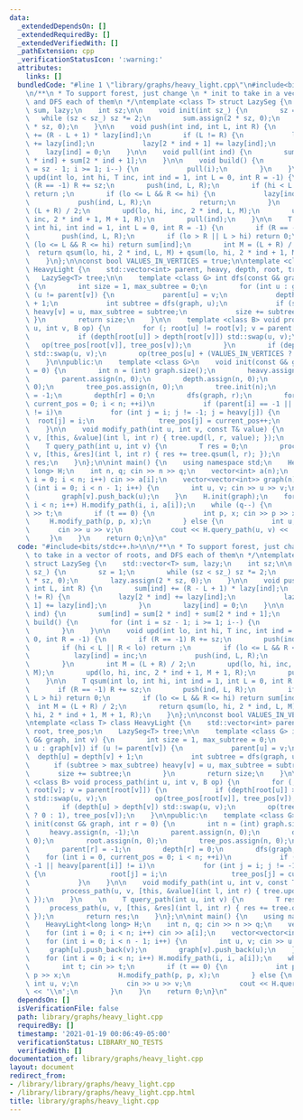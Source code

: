 ```yaml
---
data:
  _extendedDependsOn: []
  _extendedRequiredBy: []
  _extendedVerifiedWith: []
  _pathExtension: cpp
  _verificationStatusIcon: ':warning:'
  attributes:
    links: []
  bundledCode: "#line 1 \"library/graphs/heavy_light.cpp\"\n#include<bits/stdc++.h>\n\
    \n/**\n * To support forest, just change \n * init to take in a vector of roots,\
    \ and DFS each of them\n */\ntemplate <class T> struct LazySeg {\n    std::vector<T>\
    \ sum, lazy;\n    int sz;\n\n    void init(int sz_) {\n        sz = 1;\n     \
    \   while (sz < sz_) sz *= 2;\n        sum.assign(2 * sz, 0);\n        lazy.assign(2\
    \ * sz, 0);\n    }\n\n    void push(int ind, int L, int R) {\n        sum[ind]\
    \ += (R - L + 1) * lazy[ind];\n        if (L != R) {\n            lazy[2 * ind]\
    \ += lazy[ind];\n            lazy[2 * ind + 1] += lazy[ind];\n        }\n    \
    \    lazy[ind] = 0;\n    }\n\n    void pull(int ind) {\n        sum[ind] = sum[2\
    \ * ind] + sum[2 * ind + 1];\n    }\n\n    void build() {\n        for (int i\
    \ = sz - 1; i >= 1; i--) {\n            pull(i);\n        }\n    }\n\n    void\
    \ upd(int lo, int hi, T inc, int ind = 1, int L = 0, int R = -1) {\n        if\
    \ (R == -1) R += sz;\n        push(ind, L, R);\n        if (hi < L || R < lo)\
    \ return ;\n        if (lo <= L && R <= hi) {\n            lazy[ind] = inc;\n\
    \            push(ind, L, R);\n            return;\n        }\n        int M =\
    \ (L + R) / 2;\n        upd(lo, hi, inc, 2 * ind, L, M);\n        upd(lo, hi,\
    \ inc, 2 * ind + 1, M + 1, R);\n        pull(ind);\n    }\n\n    T qsum(int lo,\
    \ int hi, int ind = 1, int L = 0, int R = -1) {\n        if (R == -1) R += sz;\n\
    \        push(ind, L, R);\n        if (lo > R || L > hi) return 0;\n        if\
    \ (lo <= L && R <= hi) return sum[ind];\n        int M = (L + R) / 2;\n      \
    \  return qsum(lo, hi, 2 * ind, L, M) + qsum(lo, hi, 2 * ind + 1, M + 1, R);\n\
    \    }\n};\n\nconst bool VALUES_IN_VERTICES = true;\n\ntemplate <class T> class\
    \ HeavyLight {\n    std::vector<int> parent, heavy, depth, root, tree_pos;\n \
    \   LazySeg<T> tree;\n\n    template <class G> int dfs(const G& graph, int v)\
    \ {\n        int size = 1, max_subtree = 0;\n        for (int u : graph[v]) if\
    \ (u != parent[v]) {\n            parent[u] = v;\n            depth[u] = depth[v]\
    \ + 1;\n            int subtree = dfs(graph, u);\n            if (subtree > max_subtree)\
    \ heavy[v] = u, max_subtree = subtree;\n            size += subtree;\n       \
    \ }\n        return size;\n    }\n\n    template <class B> void process_path(int\
    \ u, int v, B op) {\n        for (; root[u] != root[v]; v = parent[root[v]]) {\n\
    \            if (depth[root[u]] > depth[root[v]]) std::swap(u, v);\n         \
    \   op(tree_pos[root[v]], tree_pos[v]);\n        }\n        if (depth[u] > depth[v])\
    \ std::swap(u, v);\n        op(tree_pos[u] + (VALUES_IN_VERTICES ? 0 : 1), tree_pos[v]);\n\
    \    }\n\npublic:\n    template <class G>\n    void init(const G& graph, int r\
    \ = 0) {\n        int n = (int) graph.size();\n        heavy.assign(n, -1);\n\
    \        parent.assign(n, 0);\n        depth.assign(n, 0);\n        root.assign(n,\
    \ 0);\n        tree_pos.assign(n, 0);\n        tree.init(n);\n        parent[r]\
    \ = -1;\n        depth[r] = 0;\n        dfs(graph, r);\n        for (int i = 0,\
    \ current_pos = 0; i < n; ++i)\n            if (parent[i] == -1 || heavy[parent[i]]\
    \ != i)\n            for (int j = i; j != -1; j = heavy[j]) {\n              \
    \  root[j] = i;\n                tree_pos[j] = current_pos++;\n            }\n\
    \    }\n\n    void modify_path(int u, int v, const T& value) {\n        process_path(u,\
    \ v, [this, &value](int l, int r) { tree.upd(l, r, value); });\n    }\n    \n\
    \    T query_path(int u, int v) {\n        T res = 0;\n        process_path(u,\
    \ v, [this, &res](int l, int r) { res += tree.qsum(l, r); });\n        return\
    \ res;\n    }\n};\n\nint main() {\n    using namespace std;\n    HeavyLight<long\
    \ long> H;\n    int n, q; cin >> n >> q;\n    vector<int> a(n);\n    for (int\
    \ i = 0; i < n; i++) cin >> a[i];\n    vector<vector<int>> graph(n);\n    for\
    \ (int i = 0; i < n - 1; i++) {\n        int u, v; cin >> u >> v;\n        graph[u].push_back(v);\n\
    \        graph[v].push_back(u);\n    }\n    H.init(graph);\n    for (int i = 0;\
    \ i < n; i++) H.modify_path(i, i, a[i]);\n    while (q--) {\n        int t; cin\
    \ >> t;\n        if (t == 0) {\n            int p, x; cin >> p >> x;\n       \
    \     H.modify_path(p, p, x);\n        } else {\n            int u, v;\n     \
    \       cin >> u >> v;\n            cout << H.query_path(u, v) << '\\n';\n   \
    \     }\n    }\n    return 0;\n}\n"
  code: "#include<bits/stdc++.h>\n\n/**\n * To support forest, just change \n * init\
    \ to take in a vector of roots, and DFS each of them\n */\ntemplate <class T>\
    \ struct LazySeg {\n    std::vector<T> sum, lazy;\n    int sz;\n\n    void init(int\
    \ sz_) {\n        sz = 1;\n        while (sz < sz_) sz *= 2;\n        sum.assign(2\
    \ * sz, 0);\n        lazy.assign(2 * sz, 0);\n    }\n\n    void push(int ind,\
    \ int L, int R) {\n        sum[ind] += (R - L + 1) * lazy[ind];\n        if (L\
    \ != R) {\n            lazy[2 * ind] += lazy[ind];\n            lazy[2 * ind +\
    \ 1] += lazy[ind];\n        }\n        lazy[ind] = 0;\n    }\n\n    void pull(int\
    \ ind) {\n        sum[ind] = sum[2 * ind] + sum[2 * ind + 1];\n    }\n\n    void\
    \ build() {\n        for (int i = sz - 1; i >= 1; i--) {\n            pull(i);\n\
    \        }\n    }\n\n    void upd(int lo, int hi, T inc, int ind = 1, int L =\
    \ 0, int R = -1) {\n        if (R == -1) R += sz;\n        push(ind, L, R);\n\
    \        if (hi < L || R < lo) return ;\n        if (lo <= L && R <= hi) {\n \
    \           lazy[ind] = inc;\n            push(ind, L, R);\n            return;\n\
    \        }\n        int M = (L + R) / 2;\n        upd(lo, hi, inc, 2 * ind, L,\
    \ M);\n        upd(lo, hi, inc, 2 * ind + 1, M + 1, R);\n        pull(ind);\n\
    \    }\n\n    T qsum(int lo, int hi, int ind = 1, int L = 0, int R = -1) {\n \
    \       if (R == -1) R += sz;\n        push(ind, L, R);\n        if (lo > R ||\
    \ L > hi) return 0;\n        if (lo <= L && R <= hi) return sum[ind];\n      \
    \  int M = (L + R) / 2;\n        return qsum(lo, hi, 2 * ind, L, M) + qsum(lo,\
    \ hi, 2 * ind + 1, M + 1, R);\n    }\n};\n\nconst bool VALUES_IN_VERTICES = true;\n\
    \ntemplate <class T> class HeavyLight {\n    std::vector<int> parent, heavy, depth,\
    \ root, tree_pos;\n    LazySeg<T> tree;\n\n    template <class G> int dfs(const\
    \ G& graph, int v) {\n        int size = 1, max_subtree = 0;\n        for (int\
    \ u : graph[v]) if (u != parent[v]) {\n            parent[u] = v;\n          \
    \  depth[u] = depth[v] + 1;\n            int subtree = dfs(graph, u);\n      \
    \      if (subtree > max_subtree) heavy[v] = u, max_subtree = subtree;\n     \
    \       size += subtree;\n        }\n        return size;\n    }\n\n    template\
    \ <class B> void process_path(int u, int v, B op) {\n        for (; root[u] !=\
    \ root[v]; v = parent[root[v]]) {\n            if (depth[root[u]] > depth[root[v]])\
    \ std::swap(u, v);\n            op(tree_pos[root[v]], tree_pos[v]);\n        }\n\
    \        if (depth[u] > depth[v]) std::swap(u, v);\n        op(tree_pos[u] + (VALUES_IN_VERTICES\
    \ ? 0 : 1), tree_pos[v]);\n    }\n\npublic:\n    template <class G>\n    void\
    \ init(const G& graph, int r = 0) {\n        int n = (int) graph.size();\n   \
    \     heavy.assign(n, -1);\n        parent.assign(n, 0);\n        depth.assign(n,\
    \ 0);\n        root.assign(n, 0);\n        tree_pos.assign(n, 0);\n        tree.init(n);\n\
    \        parent[r] = -1;\n        depth[r] = 0;\n        dfs(graph, r);\n    \
    \    for (int i = 0, current_pos = 0; i < n; ++i)\n            if (parent[i] ==\
    \ -1 || heavy[parent[i]] != i)\n            for (int j = i; j != -1; j = heavy[j])\
    \ {\n                root[j] = i;\n                tree_pos[j] = current_pos++;\n\
    \            }\n    }\n\n    void modify_path(int u, int v, const T& value) {\n\
    \        process_path(u, v, [this, &value](int l, int r) { tree.upd(l, r, value);\
    \ });\n    }\n    \n    T query_path(int u, int v) {\n        T res = 0;\n   \
    \     process_path(u, v, [this, &res](int l, int r) { res += tree.qsum(l, r);\
    \ });\n        return res;\n    }\n};\n\nint main() {\n    using namespace std;\n\
    \    HeavyLight<long long> H;\n    int n, q; cin >> n >> q;\n    vector<int> a(n);\n\
    \    for (int i = 0; i < n; i++) cin >> a[i];\n    vector<vector<int>> graph(n);\n\
    \    for (int i = 0; i < n - 1; i++) {\n        int u, v; cin >> u >> v;\n   \
    \     graph[u].push_back(v);\n        graph[v].push_back(u);\n    }\n    H.init(graph);\n\
    \    for (int i = 0; i < n; i++) H.modify_path(i, i, a[i]);\n    while (q--) {\n\
    \        int t; cin >> t;\n        if (t == 0) {\n            int p, x; cin >>\
    \ p >> x;\n            H.modify_path(p, p, x);\n        } else {\n           \
    \ int u, v;\n            cin >> u >> v;\n            cout << H.query_path(u, v)\
    \ << '\\n';\n        }\n    }\n    return 0;\n}\n"
  dependsOn: []
  isVerificationFile: false
  path: library/graphs/heavy_light.cpp
  requiredBy: []
  timestamp: '2021-01-19 00:06:49-05:00'
  verificationStatus: LIBRARY_NO_TESTS
  verifiedWith: []
documentation_of: library/graphs/heavy_light.cpp
layout: document
redirect_from:
- /library/library/graphs/heavy_light.cpp
- /library/library/graphs/heavy_light.cpp.html
title: library/graphs/heavy_light.cpp
---
```

